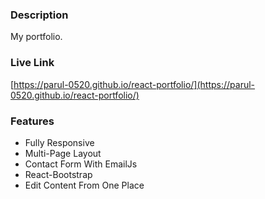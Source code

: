### Description

My portfolio.

### Live Link
[https://parul-0520.github.io/react-portfolio/](https://parul-0520.github.io/react-portfolio/)


### Features

- Fully Responsive
- Multi-Page Layout
- Contact Form With EmailJs
- React-Bootstrap
- Edit Content From One Place

